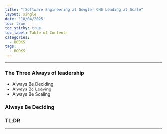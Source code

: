 ```yaml
---
title: "[Software Engineering at Google] CH6 Leading at Scale"
layout: single
date: '18/04/2025'
toc: true
toc_sticky: true
toc_label: Table of Contents
categories:
  - BOOKS
tags:
  - BOOKS
---
```


---

### The Three Always of leadership
* Always Be Deciding
* Always Be Leaving
* Always Be Scaling

### Always Be Deciding


### TL;DR


---
